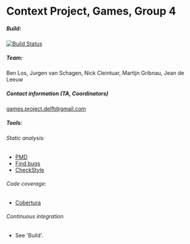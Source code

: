 Context Project, Games, Group 4
===============================


##### Build:
[![Build Status](https://magnum.travis-ci.com/foresterre/ContextProject.svg?token=H8sHLqstbVHvE3TKAiub&branch=master)](https://magnum.travis-ci.com/foresterre/ContextProject)

##### Team:

Ben Los,
Jurgen van Schagen,
Nick Cleintuar,
Martijn Gribnau,
Jean de Leeuw

##### Contact information (TA, Coordinators)

[games.project.delft@gmail.com](games.project.delft@gmail.com)


##### Tools:

###### Static analysis:
* [PMD](http://pmd.sourceforge.net/)
* [Find bugs](http://findbugs.sourceforge.net/)
* [CheckStyle](http://checkstyle.sourceforge.net/)

###### Code coverage:
* [Cobertura](http://cobertura.github.io/cobertura/)

###### Continuous integration
* See 'Build'.
